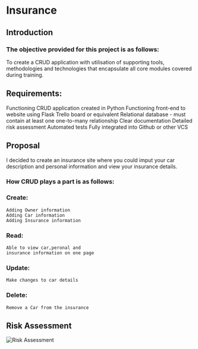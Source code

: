 # Insurance

## Introduction

### The objective provided for this project is as follows:

To create a CRUD application with utilisation of supporting tools, methodologies and technologies that encapsulate all core modules covered during training.

## Requirements:

Functioning CRUD application created in Python
Functioning front-end to website using Flask
Trello board or equivalent
Relational database - must contain at least one one-to-many relationship
Clear documentation
Detailed risk assessment
Automated tests
Fully integrated into Github or other VCS

## Proposal

I decided to create an insurance site where you could imput your car description and personal information and view your insurance details.

###  How CRUD plays a part is as follows:

### Create:
    Adding Owner information 
    Adding Car information
    Adding Insurance information
    
### Read:
    Able to view car,peronal and 
    insurance information on one page

### Update:
    Make changes to car details
    

### Delete:
    Remove a Car from the insurance


## Risk Assessment

![Risk Assessment](C:\Users\MichaelRoy\OneDrive\Pictures\risk_assesment.png)



